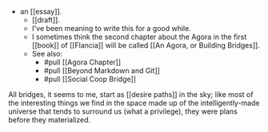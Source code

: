 - an [[essay]].
  - [[draft]].
  - I've been meaning to write this for a good while. 
  - I sometimes think the second chapter about the Agora in the first [[book]] of [[Flancia]] will be called [[An Agora, or Building Bridges]].
  - See also:
    - #pull [[Agora Chapter]]
    - #pull [[Beyond Markdown and Git]]
    - #pull [[Social Coop Bridge]]

All bridges, it seems to me, start as [[desire paths]] in the sky; like most of the interesting things we find in the space made up of the intelligently-made universe that tends to surround us (what a privilege), they were plans before they materialized.
